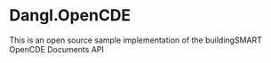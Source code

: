 # Dangl.OpenCDE
This is an open source sample implementation of the buildingSMART OpenCDE Documents API
